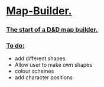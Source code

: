 <h1> <ins> Map-Builder. </ins> </h1> 
<h3> <ins>  The start of a D&amp;D map builder.  </ins></h3>
<h3> <ins> To do:</ins></h3>
<ul> 
  <li> add different shapes.</li>
  <li> Allow user to make own shapes </li>
  <li> colour schemes </li>
  <li> add character positions </li>
</ul>
